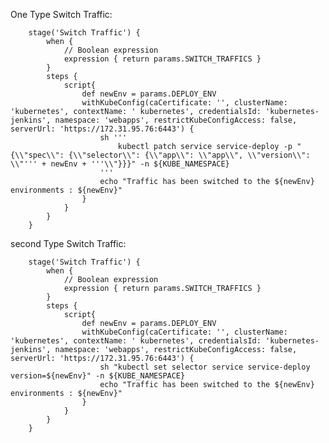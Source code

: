
  One Type Switch  Traffic:
    

        stage('Switch Traffic') {
            when {
                // Boolean expression
                expression { return params.SWITCH_TRAFFICS }
            }
            steps {
                script{
                    def newEnv = params.DEPLOY_ENV
                    withKubeConfig(caCertificate: '', clusterName: 'kubernetes', contextName: ' kubernetes', credentialsId: 'kubernetes-jenkins', namespace: 'webapps', restrictKubeConfigAccess: false, serverUrl: 'https://172.31.95.76:6443') {
                        sh '''
                            kubectl patch service service-deploy -p "{\\"spec\\": {\\"selector\\": {\\"app\\": \\"app\\", \\"version\\": \\"''' + newEnv + '''\\"}}}" -n ${KUBE_NAMESPACE}
                        '''
                        echo "Traffic has been switched to the ${newEnv} environments : ${newEnv}"
                    }
                }
            }
        }


 second Type Switch Traffic:

        stage('Switch Traffic') {
            when {
                // Boolean expression
                expression { return params.SWITCH_TRAFFICS }
            }
            steps {
                script{
                    def newEnv = params.DEPLOY_ENV
                    withKubeConfig(caCertificate: '', clusterName: 'kubernetes', contextName: ' kubernetes', credentialsId: 'kubernetes-jenkins', namespace: 'webapps', restrictKubeConfigAccess: false, serverUrl: 'https://172.31.95.76:6443') {
                        sh "kubectl set selector service service-deploy version=${newEnv}" -n ${KUBE_NAMESPACE}
                        echo "Traffic has been switched to the ${newEnv} environments : ${newEnv}"
                    }
                }
            }
        }
        
